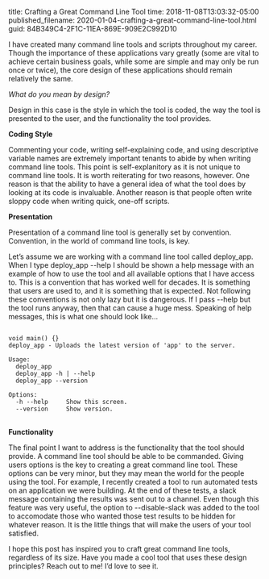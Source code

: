 title: Crafting a Great Command Line Tool
time: 2018-11-08T13:03:32-05:00
published_filename: 2020-01-04-crafting-a-great-command-line-tool.html
guid: 84B349C4-2F1C-11EA-869E-909E2C992D10

I have created many command line tools and scripts throughout my career. Though the importance of these applications vary greatly (some are vital to achieve certain business goals, while some are simple and may only be run once or twice), the core design of these applications should remain relatively the same.

_What do you mean by design?_

Design in this case is the style in which the tool is coded, the way the tool is presented to the user, and the functionality the tool provides.

__Coding Style__

Commenting your code, writing self-explaining code, and using descriptive variable names are extremely important tenants to abide by when writing command line tools. This point is self-explanitory as it is not unique to command line tools. It is worth reiterating for two reasons, however. One reason is that the ability to have a general idea of what the tool does by looking at its code is invaluable. Another reason is that people often write sloppy code when writing quick, one-off scripts.

__Presentation__

Presentation of a command line tool is generally set by convention. Convention, in the world of command line tools, is key.

Let’s assume we are working with a command line tool called deploy_app. When I type deploy_app --help I should be shown a help message with an example of how to use the tool and all available options that I have access to. This is a convention that has worked well for decades. It is something that users are used to, and it is something that is expected. Not following these conventions is not only lazy but it is dangerous. If I pass --help but the tool runs anyway, then that can cause a huge mess. Speaking of help messages, this is what one should look like…

<pre>
<code class="language-shell-session">
void main() {}
deploy_app - Uploads the latest version of 'app' to the server.

Usage:
  deploy_app
  deploy_app -h | --help
  deploy_app --version

Options:
  -h --help     Show this screen.
  --version     Show version.
</code>
</pre>

__Functionality__

The final point I want to address is the functionality that the tool should provide. A command line tool should be able to be commanded. Giving users options is the key to creating a great command line tool. These options can be very minor, but they may mean the world for the people using the tool. For example, I recently created a tool to run automated tests on an application we were building. At the end of these tests, a slack message containing the results was sent out to a channel. Even though this feature was very useful, the option to --disable-slack was added to the tool to accomodate those who wanted those test results to be hidden for whatever reason. It is the little things that will make the users of your tool satisfied.

I hope this post has inspired you to craft great command line tools, regardless of its size. Have you made a cool tool that uses these design principles? Reach out to me! I’d love to see it.
